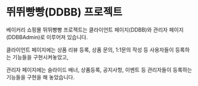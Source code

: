 
# 뛰뛰빵빵(DDBB) 프로젝트
베이커리 쇼핑몰 뛰뛰빵빵 프로젝트는 클라이언트 페이지(DDBB)와 관리자 페이지(DDBBAdmin)로 이루어져 있습니다.

클라이언트 페이지에는 
상품 리뷰 등록, 상품 문의, 1:1문의 작성 등
사용자들이 등록하는 기능들을 구현시켜놓았고,

관리자 페이지에는
슬라이드 배너, 상품등록, 공지사항, 이벤트 등 
관리자들이 등록하는 기능들을 구현을 해 놓았습니다.
